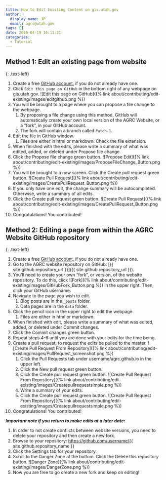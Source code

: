 ```yaml
---
title: How to Edit Existing Content on gis.utah.gov
author:
  display_name: JP
  email: agrc@utah.gov
tags: []
date: 2016-04-19 16:11:21
categories:
  - Tutorial
---
```


## Method 1: Edit an existing page from website
{: .text-left}

1. Create a free [GitHub account](https://github.com/join), if you do not already have one.
1. Click `Edit this page on GitHub` in the bottom right of any webpage on gis.utah.gov.
![Edit this page on GitHub]({% link about/contributing/edit-existing/images/editgithub.png %})
1. You will be brought to a page where you can propose a file change to the webpage.
    1. By proposing a file change using this method, GitHub will automatically create your own local version of the AGRC Website, or a “fork”, in your GitHub account.
    1. The fork will contain a branch called `Patch-1`.
1. Edit the file in GitHub window.
    1. Files are either in html or markdown. Check the file extension.
1. When finished with the edits, please write a summary of what was edited, added, or deleted under Propose file change.
1. Click the Propose file change green button.
![Propose Edit]({% link about/contributing/edit-existing/images/ProposeFileChange_Button.png %})
1. You will be brought to a new screen. Click the Create pull request green button.
![Create Pull Request]({% link about/contributing/edit-existing/images/CreatePullRequest_Button.png %})
1. If you only have one edit, the change summary will be autocompleted. Otherwise, write a summary of all edits.
1. Click the Create pull request green button.
![Create Pull Request]({% link about/contributing/edit-existing/images/CreatePullRequest_Button.png %})
1. Congratulations! You contributed!

## Method 2: Editing a page from within the AGRC Website GitHub repository
{: .text-left}

1. Create a free [GitHub account](https://github.com/join), if you do not already have one.
1. Go to the AGRC website repository on GitHub: [{{ site.github.repository_url }}]({{ site.github.repository_url }}).
1. You’ll need to create your own “fork”, or version, of the website repository. To do this, click ![Fork]({% link about/contributing/edit-existing/images/GitHubFork_Button.png %}) in the upper right. Then, click your GitHub username.
1. Navigate to the page you wish to edit.
    1. Blog posts are in the `_posts` folder.
    1. Data pages are in the `data` folder.
1. Click the pencil icon in the upper right to edit the webpage.
    1. Files are either in html or markdown.
1. When finished with edit, please write a summary of what was edited, added, or deleted under Commit changes.
1. Click the Commit changes green button.
1. Repeat steps 4-6 until you are done with your edits for the time being.
1. Create a pull request, to request the edits be pulled to the master.
![Create Pull Request From Repository]({% link about/contributing/edit-existing/images/PullRequest_screenshot.png %})
    1. Click the Pull Requests tab under username/agrc.github.io in the upper left.
    1. Click the New pull request green button.
    1. Click the Create pull request green button.
    ![Create Pull Request From Repository]({% link about/contributing/edit-existing/images/Createpullrequestsimple.png %})
    1. Write a summary of your edits.
    1. Click the Create pull request green button.
    ![Create Pull Request From Repository]({% link about/contributing/edit-existing/images/Createpullrequestsimple.png %})
1. Congratulations! You contributed!

**_Important note if you return to make edits at a later date:_**

1. In order to not create conflicts between website versions, you need to delete your repository and then create a new fork.
1. Browse to your repository: https://github.com/username/{{ site.github.repository_name }}
1. Click the Settings tab for your repository.
1. Scroll to the Danger Zone at the bottom. Click the Delete this repository button. ![Danger Zone]({% link about/contributing/edit-existing/images/DangerZone.png %})
1. Now you are free to go create a new fork and keep on editing!
